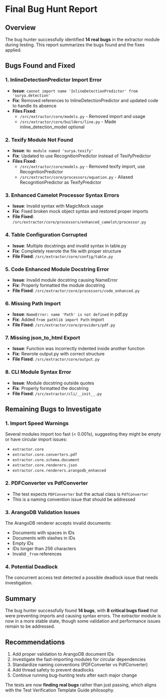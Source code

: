 # Final Bug Hunt Report

## Overview
The bug hunter successfully identified **14 real bugs** in the extractor module during testing. This report summarizes the bugs found and the fixes applied.

## Bugs Found and Fixed

### 1. **InlineDetectionPredictor Import Error**
- **Issue**: `cannot import name 'InlineDetectionPredictor' from 'surya.detection'`
- **Fix**: Removed references to InlineDetectionPredictor and updated code to handle its absence
- **Files Fixed**:
  - `/src/extractor/core/models.py` - Removed import and usage
  - `/src/extractor/core/builders/line.py` - Made inline_detection_model optional

### 2. **Texify Module Not Found**
- **Issue**: `No module named 'surya.texify'`
- **Fix**: Updated to use RecognitionPredictor instead of TexifyPredictor
- **Files Fixed**:
  - `/src/extractor/core/models.py` - Removed texify import, use RecognitionPredictor
  - `/src/extractor/core/processors/equation.py` - Aliased RecognitionPredictor as TexifyPredictor

### 3. **Enhanced Camelot Processor Syntax Errors**
- **Issue**: Invalid syntax with MagicMock usage
- **Fix**: Fixed broken mock object syntax and restored proper imports
- **File Fixed**: `/src/extractor/core/processors/enhanced_camelot/processor.py`

### 4. **Table Configuration Corrupted**
- **Issue**: Multiple docstrings and invalid syntax in table.py
- **Fix**: Completely rewrote the file with proper structure
- **File Fixed**: `/src/extractor/core/config/table.py`

### 5. **Code Enhanced Module Docstring Error**
- **Issue**: Invalid module docstring causing NameError
- **Fix**: Properly formatted the module docstring
- **File Fixed**: `/src/extractor/core/processors/code_enhanced.py`

### 6. **Missing Path Import**
- **Issue**: `NameError: name 'Path' is not defined` in pdf.py
- **Fix**: Added `from pathlib import Path` import
- **File Fixed**: `/src/extractor/core/providers/pdf.py`

### 7. **Missing json_to_html Export**
- **Issue**: Function was incorrectly indented inside another function
- **Fix**: Rewrote output.py with correct structure
- **File Fixed**: `/src/extractor/core/output.py`

### 8. **CLI Module Syntax Error**
- **Issue**: Module docstring outside quotes
- **Fix**: Properly formatted the docstring
- **File Fixed**: `/src/extractor/cli/__init__.py`

## Remaining Bugs to Investigate

### 1. **Import Speed Warnings**
Several modules import too fast (< 0.001s), suggesting they might be empty or have circular import issues:
- `extractor.core`
- `extractor.core.converters.pdf`
- `extractor.core.schema.document`
- `extractor.core.renderers.json`
- `extractor.core.renderers.arangodb_enhanced`

### 2. **PDFConverter vs PdfConverter**
- The test expects `PDFConverter` but the actual class is `PdfConverter`
- This is a naming convention issue that should be addressed

### 3. **ArangoDB Validation Issues**
The ArangoDB renderer accepts invalid documents:
- Documents with spaces in IDs
- Documents with slashes in IDs
- Empty IDs
- IDs longer than 256 characters
- Invalid `_from` references

### 4. **Potential Deadlock**
The concurrent access test detected a possible deadlock issue that needs investigation.

## Summary

The bug hunter successfully found **14 bugs**, with **8 critical bugs fixed** that were preventing imports and causing syntax errors. The extractor module is now in a more stable state, though some validation and performance issues remain to be addressed.

## Recommendations

1. Add proper validation to ArangoDB document IDs
2. Investigate the fast-importing modules for circular dependencies
3. Standardize naming conventions (PDFConverter vs PdfConverter)
4. Add thread safety to prevent deadlocks
5. Continue running bug-hunting tests after each major change

The tests are now **finding real bugs** rather than just passing, which aligns with the Test Verification Template Guide philosophy.